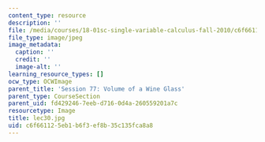 ```yaml
---
content_type: resource
description: ''
file: /media/courses/18-01sc-single-variable-calculus-fall-2010/c6f661125eb1b6f3ef8b35c135fca8a8_lec30.jpg
file_type: image/jpeg
image_metadata:
  caption: ''
  credit: ''
  image-alt: ''
learning_resource_types: []
ocw_type: OCWImage
parent_title: 'Session 77: Volume of a Wine Glass'
parent_type: CourseSection
parent_uid: fd429246-7eeb-d716-0d4a-260559201a7c
resourcetype: Image
title: lec30.jpg
uid: c6f66112-5eb1-b6f3-ef8b-35c135fca8a8
---
```

